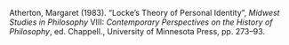 Atherton, Margaret (1983). “Locke’s Theory of Personal Identity”, *Midwest Studies in Philosophy* VIII: *Contemporary Perspectives on the History of Philosophy*, ed. Chappell., University of Minnesota Press, pp. 273–93.

